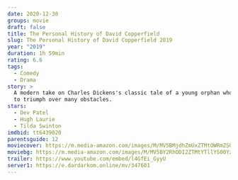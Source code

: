 ```yaml
---
date: 2020-12-30
groups: movie
draft: false
title: The Personal History of David Copperfield
slug: The Personal History of David Copperfield 2019
year: "2019"
duration: 1h 59min
rating: 6.6
tags:
  - Comedy
  - Drama
story: >
  A modern take on Charles Dickens's classic tale of a young orphan who is able
  to triumph over many obstacles.
stars:
  - Dev Patel
  - Hugh Laurie
  - Tilda Swinton
imdbid: tt6439020
parentsguide: 12
moviecover: https://m.media-amazon.com/images/M/MV5BMjdhZmUxZTMtOWRmZS00ZmY0LTgxMzMtZjRjZDg2MTExY2IyXkEyXkFqcGdeQXVyMTkxNjUyNQ@@._V1_FMjpg_UX1001_.jpg
moviebg: https://m.media-amazon.com/images/M/MV5BY2RhODI2ZTMtYTllYS00YzYyLTk2NzktZDQ2YmYwNWRiMjcxXkEyXkFqcGdeQXVyNjU1NzU3MzE@._V1_SY1000_CR0,0,1333,1000_AL_.jpg
trailer: https://www.youtube.com/embed/l4GfEi_GyyU
server1: https://e.dardarkom.online/mv/347601
---
```

